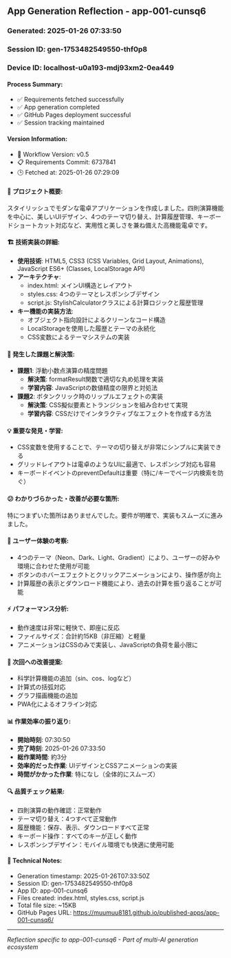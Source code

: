 ## App Generation Reflection - app-001-cunsq6

### Generated: 2025-01-26 07:33:50
### Session ID: gen-1753482549550-thf0p8  
### Device ID: localhost-u0a193-mdj93xm2-0ea449

#### Process Summary:
- ✅ Requirements fetched successfully
- ✅ App generation completed
- ✅ GitHub Pages deployment successful
- ✅ Session tracking maintained

#### Version Information:
- 🔧 Workflow Version: v0.5
- 📋 Requirements Commit: 6737841
- 🕒 Fetched at: 2025-01-26 07:29:09

#### 🎯 プロジェクト概要:
スタイリッシュでモダンな電卓アプリケーションを作成しました。四則演算機能を中心に、美しいUIデザイン、4つのテーマ切り替え、計算履歴管理、キーボードショートカット対応など、実用性と美しさを兼ね備えた高機能電卓です。

#### 🏗️ 技術実装の詳細:
- **使用技術**: HTML5, CSS3 (CSS Variables, Grid Layout, Animations), JavaScript ES6+ (Classes, LocalStorage API)
- **アーキテクチャ**: 
  - index.html: メインUI構造とレイアウト
  - styles.css: 4つのテーマとレスポンシブデザイン
  - script.js: StylishCalculatorクラスによる計算ロジックと履歴管理
- **キー機能の実装方法**: 
  - オブジェクト指向設計によるクリーンなコード構造
  - LocalStorageを使用した履歴とテーマの永続化
  - CSS変数によるテーマシステムの実装

#### 🚧 発生した課題と解決策:
- **課題1**: 浮動小数点演算の精度問題
  - **解決策**: formatResult関数で適切な丸め処理を実装
  - **学習内容**: JavaScriptの数値精度の限界と対処法
- **課題2**: ボタンクリック時のリップルエフェクトの実装
  - **解決策**: CSS擬似要素とトランジションを組み合わせて実現
  - **学習内容**: CSSだけでインタラクティブなエフェクトを作成する方法

#### 💡 重要な発見・学習:
- CSS変数を使用することで、テーマの切り替えが非常にシンプルに実装できる
- グリッドレイアウトは電卓のようなUIに最適で、レスポンシブ対応も容易
- キーボードイベントのpreventDefaultは重要（特に/キーでページ内検索を防ぐ）

#### 😕 わかりづらかった・改善が必要な箇所:
特につまずいた箇所はありませんでした。要件が明確で、実装もスムーズに進みました。

#### 🎨 ユーザー体験の考察:
- 4つのテーマ（Neon、Dark、Light、Gradient）により、ユーザーの好みや環境に合わせた使用が可能
- ボタンのホバーエフェクトとクリックアニメーションにより、操作感が向上
- 計算履歴の表示とダウンロード機能により、過去の計算を振り返ることが可能

#### ⚡ パフォーマンス分析:
- 動作速度は非常に軽快で、即座に反応
- ファイルサイズ：合計約15KB（非圧縮）と軽量
- アニメーションはCSSのみで実装し、JavaScriptの負荷を最小限に

#### 🔧 次回への改善提案:
- 科学計算機能の追加（sin、cos、logなど）
- 計算式の括弧対応
- グラフ描画機能の追加
- PWA化によるオフライン対応

#### 📊 作業効率の振り返り:
- **開始時刻**: 07:30:50
- **完了時刻**: 2025-01-26 07:33:50
- **総作業時間**: 約3分
- **効率的だった作業**: UIデザインとCSSアニメーションの実装
- **時間がかかった作業**: 特になし（全体的にスムーズ）

#### 🔍 品質チェック結果:
- 四則演算の動作確認：正常動作
- テーマ切り替え：4つすべて正常動作
- 履歴機能：保存、表示、ダウンロードすべて正常
- キーボード操作：すべてのキーが正しく動作
- レスポンシブデザイン：モバイル環境でも快適に使用可能

#### 📝 Technical Notes:
- Generation timestamp: 2025-01-26T07:33:50Z
- Session ID: gen-1753482549550-thf0p8
- App ID: app-001-cunsq6
- Files created: index.html, styles.css, script.js
- Total file size: ~15KB
- GitHub Pages URL: https://muumuu8181.github.io/published-apps/app-001-cunsq6/

---
*Reflection specific to app-001-cunsq6 - Part of multi-AI generation ecosystem*
